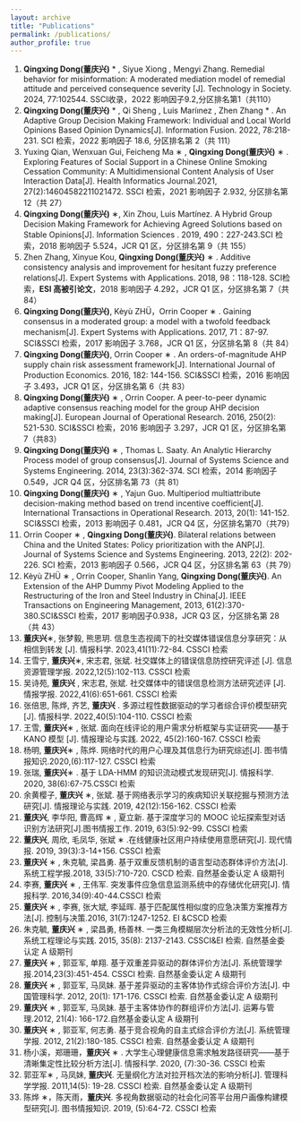 ```yaml
---
layout: archive
title: "Publications"
permalink: /publications/
author_profile: true
---
```

1. **Qingxing Dong(董庆兴)** * , Siyue Xiong , Mengyi Zhang. Remedial behavior for misinformation: A moderated mediation model of remedial attitude and perceived consequence severity [J]. Technology in Society. 2024, 77:102544. SSCI收录，2022 影响因子9.2,分区排名第1（共110）
2. **Qingxing Dong(董庆兴)** * , Qi Sheng , Luis Maríınez , Zhen Zhang * . An Adaptive Group Decision Making Framework: Individual and Local World Opinions Based Opinion Dynamics[J]. Information Fusion. 2022, 78:218-231. SCI 检索，2022 影响因子 18.6, 分区排名第 2（共 111）
3. Yuxing Qian, Wenxuan Gui, Feicheng Ma ∗ , **Qingxing Dong(董庆兴)**  ∗ . Exploring Features of Social Support in a Chinese Online Smoking Cessation Community: A Multidimensional Content Analysis of User Interaction Data[J]. Health Informatics Journal.2021, 27(2):14604582211021472. SSCI 检索，2021 影响因子 2.932, 分区排名第 12（共 27）
4. **Qingxing Dong(董庆兴)** ∗, Xin Zhou, Luis Martínez. A Hybrid Group Decision Making Framework for Achieving Agreed Solutions based on Stable Opinions[J]. Information Sciences . 2019, 490：227-243.SCI 检索，2018 影响因子 5.524，JCR Q1 区，分区排名第 9（共 155）
5. Zhen Zhang, Xinyue Kou, **Qingxing Dong(董庆兴)** ∗ . Additive consistency analysis and improvement for hesitant fuzzy preference relations[J]. Expert Systems with Applications. 2018, 98：118-128. SCI检索，**ESI 高被引论文**，2018 影响因子 4.292，JCR Q1 区，分区排名第 7（共 84）
6. **Qingxing Dong(董庆兴)**, Kèyù ZHÜ，Orrin Cooper ∗ . Gaining consensus in a moderated group: a model with a twofold feedback mechanism[J]. Expert Systems with Applications. 2017, 71：87-97. SCI&SSCI 检索，2017 影响因子 3.768，JCR Q1 区，分区排名第 8（共 84）
7.  **Qingxing Dong(董庆兴)**, Orrin Cooper ∗ . An orders-of-magnitude AHP supply chain risk assessment framework[J]. International Journal of Production Economics. 2016, 182: 144-156. SCI&SSCI 检索，2016 影响因子 3.493，JCR Q1 区，分区排名第 6（共 83）
8. **Qingxing Dong(董庆兴)** ∗ , Orrin Cooper. A peer-to-peer dynamic adaptive consensus reaching model for the group AHP decision making[J]. European Journal of Operational Research. 2016, 250(2): 521-530. SCI&SSCI 检索，2016 影响因子 3.297，JCR Q1 区，分区排名第 7（共83）
9. **Qingxing Dong(董庆兴)** ∗ , Thomas L. Saaty. An Analytic Hierarchy Process model of group consensus[J]. Journal of Systems Science and Systems Engineering. 2014, 23(3):362-374. SCI 检索，2014 影响因子 0.549，JCR Q4 区，分区排名第 73（共 81）
10.  **Qingxing Dong(董庆兴)**  ∗ , Yajun Guo. Multiperiod multiattribute decision-making method based on trend incentive coefficient[J]. International Transactions in Operational Research. 2013, 20(1): 141-152. SCI&SSCI 检索，2013 影响因子 0.481，JCR Q4 区，分区排名第70（共79）
11. Orrin Cooper ∗ , **Qingxing Dong(董庆兴)**. Bilateral relations between China and the United States: Policy prioritization with the ANP[J]. Journal of Systems Science and Systems Engineering. 2013, 22(2): 202-226. SCI 检索，2013 影响因子 0.566，JCR Q4 区，分区排名第 63（共 79）
12.  Kèyù ZHÜ ∗ , Orrin Cooper, Shanlin Yang, **Qingxing Dong(董庆兴)**. An Extension of the AHP Dummy Pivot Modeling Applied to the Restructuring of the Iron and Steel Industry in China[J]. IEEE Transactions on Engineering Management, 2013, 61(2):370-380.SCI&SSCI 检索，2017 影响因子0.938，JCR Q3 区，分区排名第 28（共 43）
13.  **董庆兴**∗, 张梦毅, 熊思玥. 信息生态视阈下的社交媒体错误信息分享研究：从相信到转发 [J]. 情报科学. 2023,41(11):72-84. CSSCI 检索
14. 王雪宁, **董庆兴**∗, 宋志君, 张斌. 社交媒体上的错误信息防控研究评述 [J]. 信息资源管理学报. 2022,12(5):102-113. CSSCI 检索
15. 吴诗苑, **董庆兴** , 宋志君, 张斌. 社交媒体中的错误信息检测方法研究述评 [J]. 情报学报. 2022,41(6):651-661. CSSCI 检索
16.  张倍思, 陈烨, 齐艺, **董庆兴** . 多源过程性数据驱动的学习者综合评价模型研究 [J]. 情报科学. 2022,40(5):104-110. CSSCI 检索
17.  王雪, **董庆兴**∗ , 张斌. 面向在线评论的用户需求分析框架与实证研究——基于 KANO 模型 [J]. 情报理论与实践. 2022, 45(2):160-167. CSSCI 检索
18.  杨明, **董庆兴**∗ , 陈烨. 网络时代的用户心理及其信息行为研究综述[J]. 图书情报知识.2020,(6):117-127. CSSCI 检索
19. 张瑞, **董庆兴**∗ . 基于 LDA-HMM 的知识流动模式发现研究[J]. 情报科学. 2020, 38(6):67-75.CSSCI 检索
20.  余黄樱子, **董庆兴** ∗, 张斌. 基于网络表示学习的疾病知识关联挖掘与预测方法研究[J]. 情报理论与实践. 2019, 42(12):156-162. CSSCI 检索
21. **董庆兴**, 李华阳, 曹高辉 ∗ , 夏立新. 基于深度学习的 MOOC 论坛探索型对话识别方法研究[J].图书情报工作. 2019, 63(5):92-99. CSSCI 检索
22. **董庆兴**, 周欣, 毛凤华, 张斌 ∗ .在线健康社区用户持续使用意愿研究[J]. 现代情报. 2019, 39(3):3-14+156. CSSCI 检索
23. **董庆兴** ∗ , 朱克毓, 梁昌勇. 基于双重反馈机制的语言型动态群体评价方法[J]. 系统工程学报.2018, 33(5):710-720. CSCD 检索. 自然基金委认定 A 级期刊
24. 李赛, **董庆兴** ∗ , 王伟军. 突发事件应急信息监测系统中的存储优化研究[J]. 情报科学. 2016,34(9):40-44.CSSCI 检索
25. **董庆兴** ∗ , 李赛, 张大斌, 李延晖. 基于匹配属性相似度的应急决策方案推荐方法[J]. 控制与决策.2016, 31(7):1247-1252. EI &CSCD 检索
26. 朱克毓, **董庆兴** ∗ , 梁昌勇, 杨善林. 一类三角模糊层次分析法的无效性分析[J]. 系统工程理论与实践. 2015, 35(8): 2137-2143. CSSCI&EI 检索. 自然基金委认定 A 级期刊
27. **董庆兴** ∗ , 郭亚军, 单翔. 基于双重差异驱动的群体评价方法[J]. 系统管理学报.2014,23(3):451-454. CSSCI 检索. 自然基金委认定 A 级期刊
28. **董庆兴** ∗ , 郭亚军, 马凤妹. 基于差异驱动的主客体协作式综合评价方法[J]. 中国管理科学. 2012, 20(1): 171-176. CSSCI 检索. 自然基金委认定 A 级期刊
29. **董庆兴** ∗ , 郭亚军, 马凤妹. 基于主客体协作的群组评价方法[J]. 运筹与管理.2012, 21(4): 166-172.自然基金委认定 A 级期刊
30. **董庆兴** ∗ , 郭亚军, 何志勇. 基于竞合视角的自主式综合评价方法[J]. 系统管理学报. 2012, 21(2):180-185. CSSCI 检索. 自然基金委认定 A 级期刊
31.  杨小溪，郑珊珊，**董庆兴** ∗ . 大学生心理健康信息需求触发路径研究——基于清晰集定性比较分析方法[J]. 情报科学. 2020, (7):30-36. CSSCI 检索
32. 郭亚军∗ , 马凤妹, **董庆兴**. 无量纲化方法对拉开档次法的影响分析[J]. 管理科学学报. 2011,14(5): 19-28. CSSCI 检索. 自然基金委认定 A 级期刊
33. 陈烨 ∗，陈天雨，**董庆兴**. 多视角数据驱动的社会化问答平台用户画像构建模型研究[J]. 图书情报知识. 2019, (5):64-72. CSSCI 检索


